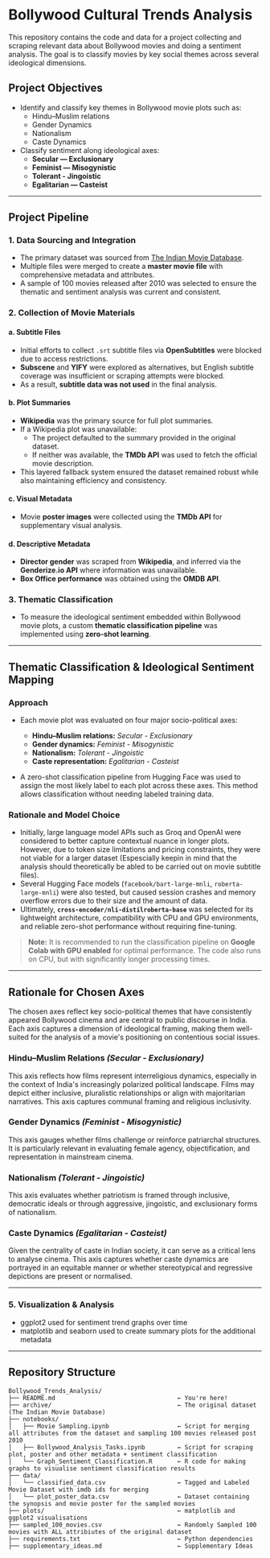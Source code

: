 # Bollywood Cultural Trends Analysis

This repository contains the code and data for a project collecting and scraping relevant data about Bollywood movies and doing a sentiment analysis. The goal is to classify movies by key social themes across several ideological dimensions.

## Project Objectives

- Identify and classify key themes in Bollywood movie plots such as:
  - Hindu–Muslim relations
  - Gender Dynamics 
  - Nationalism
  - Caste Dynamics 
- Classify sentiment along ideological axes:
  - **Secular — Exclusionary**
  - **Feminist — Misogynistic**
  - **Tolerant - Jingoistic**
  - **Egalitarian — Casteist**

---

## Project Pipeline

### 1. Data Sourcing and Integration
- The primary dataset was sourced from [The Indian Movie Database](https://www.kaggle.com/datasets/pncnmnp/the-indian-movie-database).
- Multiple files were merged to create a **master movie file** with comprehensive metadata and attributes.
- A sample of 100 movies released after 2010 was selected to ensure the thematic and sentiment analysis was current and consistent.

### 2. Collection of Movie Materials

#### a. Subtitle Files
- Initial efforts to collect `.srt` subtitle files via **OpenSubtitles** were blocked due to access restrictions.
- **Subscene** and **YIFY** were explored as alternatives, but English subtitle coverage was insufficient or scraping attempts were blocked.
- As a result, **subtitle data was not used** in the final analysis.

#### b. Plot Summaries
- **Wikipedia** was the primary source for full plot summaries.
- If a Wikipedia plot was unavailable:
  - The project defaulted to the summary provided in the original dataset.
  - If neither was available, the **TMDb API** was used to fetch the official movie description.
- This layered fallback system ensured the dataset remained robust while also maintaining efficiency and consistency.

#### c. Visual Metadata
- Movie **poster images** were collected using the **TMDb API** for supplementary visual analysis.

#### d. Descriptive Metadata
- **Director gender** was scraped from **Wikipedia**, and inferred via the **Genderize.io API** where information was unavailable.
- **Box Office performance** was obtained using the **OMDB API**.

### 3. Thematic Classification 
- To measure the ideological sentiment embedded within Bollywood movie plots, a custom **thematic classification pipeline** was implemented using **zero-shot learning**.

---

## Thematic Classification & Ideological Sentiment Mapping


### Approach

- Each movie plot was evaluated on four major socio-political axes:
  - **Hindu–Muslim relations:** *Secular* - *Exclusionary*
  - **Gender dynamics:** *Feminist* - *Misogynistic*
  - **Nationalism:** *Tolerant* - *Jingoistic*
  - **Caste representation:** *Egalitarian* - *Casteist*

- A zero-shot classification pipeline from Hugging Face was used to assign the most likely label to each plot across these axes. This method allows classification without needing labeled training data.

### Rationale and Model Choice

- Initially, large language model APIs such as Groq and OpenAI were considered to better capture contextual nuance in longer plots. However, due to token size limitations and pricing constraints, they were not viable for a larger dataset (Espescially keepin in mind that the analysis should theoretically be abled to be carried out on movie subtitle files).
- Several Hugging Face models (`facebook/bart-large-mnli`, `roberta-large-mnli`) were also tested, but caused session crashes and memory overflow errors due to their size and the amount of data.
- Ultimately, **`cross-encoder/nli-distilroberta-base`** was selected for its lightweight architecture, compatibility with CPU and GPU environments, and reliable zero-shot performance without requiring fine-tuning.

> **Note:** It is recommended to run the classification pipeline on **Google Colab with GPU enabled** for optimal performance. The code also runs on CPU, but with significantly longer processing times.

---
## Rationale for Chosen Axes

The chosen axes reflect key socio-political themes that have consistently appeared  Bollywood cinema and are central to public discourse in India. Each axis captures a dimension of ideological framing, making them well-suited for the analysis of a movie's positioning on contentious social issues.

### Hindu–Muslim Relations *(Secular - Exclusionary)*  
This axis reflects how films represent interreligious dynamics, especially in the context of India's increasingly polarized political landscape. Films may depict either inclusive, pluralistic relationships or align with majoritarian narratives. This axis captures communal framing and religious inclusivity.

### Gender Dynamics *(Feminist - Misogynistic)*  
This axis gauges whether films challenge or reinforce patriarchal structures. It is particularly relevant in evaluating female agency, objectification, and representation in mainstream cinema.

### Nationalism *(Tolerant - Jingoistic)*  
This axis evaluates whether patriotism is framed through inclusive, democratic ideals or through aggressive, jingoistic, and exclusionary forms of nationalism.

### Caste Dynamics *(Egalitarian - Casteist)*  
Given the centrality of caste in Indian society, it can serve as a critical lens to analyse cinema. This axis captures whether caste dynamics are portrayed in an equitable manner or whether stereotypical and regressive depictions are present or normalised.

---

### 5. **Visualization & Analysis**
- ggplot2 used for sentiment trend graphs over time
- matplotlib and seaborn used to create summary plots for the additional metadata 
---

## Repository Structure

```plaintext
Bollywood_Trends_Analysis/
├── README.md                                  ← You're here!
├── archive/                                   ← The original dataset (The Indian Movie Database)
├── notebooks/
│   ├── Movie Sampling.ipynb                   ← Script for merging all attributes from the dataset and sampling 100 movies released post 2010
│   ├── Bollywood_Analysis_Tasks.ipynb         ← Script for scraping plot, poster and other metadata + sentiment classification 
│   └── Graph_Sentiment_Classification.R       ← R code for making graphs to visualise sentiment classification results 
├── data/
│   └── classified_data.csv                    ← Tagged and Labeled Movie Dataset with imdb ids for merging
│   └── plot_poster_data.csv                   ← Dataset containing the synopsis and movie poster for the sampled movies 
├── plots/                                     ← matplotlib and ggplot2 visualisations
├── sampled_100_movies.csv                     ← Randomly Sampled 100 movies with ALL attribiutes of the original dataset
├── requirements.txt                           ← Python dependencies
├── supplementary_ideas.md                     ← Supplementary Ideas 
